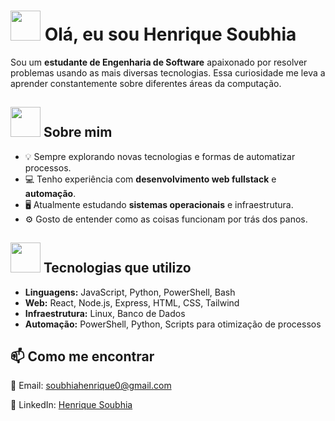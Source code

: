 # <img src="https://em-content.zobj.net/source/noto-emoji-animations/344/waving-hand_1f44b.gif" width="48" height="48" /> Olá, eu sou Henrique Soubhia

Sou um **estudante de Engenharia de Software** apaixonado por resolver problemas usando as mais diversas tecnologias. Essa curiosidade me leva a aprender constantemente sobre diferentes áreas da computação.  

## <img src="https://github.com/images/mona-whisper.gif" width="48" height="48" /> Sobre mim  
- 💡 Sempre explorando novas tecnologias e formas de automatizar processos.  
- 💻 Tenho experiência com **desenvolvimento web fullstack** e **automação**.  
- 🖥️ Atualmente estudando **sistemas operacionais** e infraestrutura.  
- ⚙️ Gosto de entender como as coisas funcionam por trás dos panos.  

## <img src="https://images.emojiterra.com/google/noto-emoji/animated-emoji/2699.gif" width="48" height="48" /> Tecnologias que utilizo  
- **Linguagens:** JavaScript, Python, PowerShell, Bash  
- **Web:** React, Node.js, Express, HTML, CSS, Tailwind
- **Infraestrutura:** Linux, Banco de Dados  
- **Automação:** PowerShell, Python, Scripts para otimização de processos  

## 📫 Como me encontrar  
📧 Email: soubhiahenrique0@gmail.com

🔗 LinkedIn: [Henrique Soubhia](https://www.linkedin.com/in/henrique-soubhia/)
